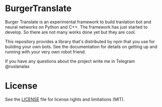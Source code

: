 # BurgerTranslate
Burger Translate is an experimental framework to build tranlation bot and neural networks on Python and C++. The framework has just started to develop. So there are not many works done yet but they are cool.

This repository provides a library that's distributed by npm that you use for building your own bots. See the documentation for details on getting up and running with your very own robot friend.


If you have any questions about the project write me in Telegram @ruslanalas

# License

See the [LICENSE](https://github.com/ruslanalas/BurgerTranslate/blob/master/LICENSE.md) file for license rights and limitations (MIT).
